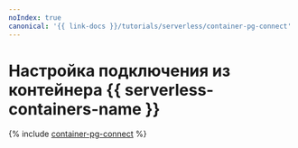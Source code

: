 ```yaml
---
noIndex: true
canonical: '{{ link-docs }}/tutorials/serverless/container-pg-connect'
---
```


# Настройка подключения из контейнера {{ serverless-containers-name }}

{% include [container-pg-connect](../../_tutorials/serverless/container-pg-connect.md) %}
